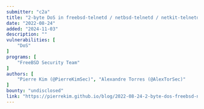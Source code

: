 ```yaml
---
submitter: "c2a"
title: "2-byte DoS in freebsd-telnetd / netbsd-telnetd / netkit-telnetd / inetutils-telnetd / telnetd in Kerberos Version 5 Applications - Binary Golf Grand Prix 3"
date: "2022-08-24"
added: "2024-11-03"
description: ""
vulnerabilities: [
    "DoS"
]
programs: [
    "FreeBSD Security Team"
]
authors: [
    "Pierre Kim (@PierreKimSec)", "Alexandre Torres (@AlexTorSec)"
]
bounty: "undisclosed"
link: "https://pierrekim.github.io/blog/2022-08-24-2-byte-dos-freebsd-netbsd-telnetd-netkit-telnetd-inetutils-telnetd-kerberos-telnetd.html"
---
```




